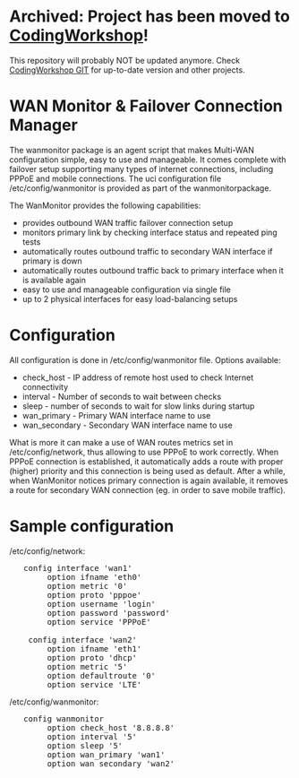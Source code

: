 # Archived: Project has been moved to [CodingWorkshop](https://git.codingworkshop.eu.org/)!

This repository will probably NOT be updated anymore.
Check [CodingWorkshop GIT](https://git.codingworkshop.eu.org/belliash/wanmonitor) for up-to-date version and other projects.


# WAN Monitor &amp; Failover Connection Manager

The wanmonitor package is an agent script that makes Multi-WAN configuration simple,
easy to use and manageable. It comes complete with failover setup supporting many
types of internet connections, including PPPoE and mobile connections. The uci
configuration file /etc/config/wanmonitor is provided as part of the wanmonitorpackage.

The WanMonitor provides the following capabilities:
* provides outbound WAN traffic failover connection setup
* monitors primary link by checking interface status and repeated ping tests
* automatically routes outbound traffic to secondary WAN interface if primary is down
* automatically routes outbound traffic back to primary interface when it is available again
* easy to use and manageable configuration via single file
* up to 2 physical interfaces for easy load-balancing setups


# Configuration

All configuration is done in /etc/config/wanmonitor file. Options available:
* check_host - IP address of remote host used to check Internet connectivity
* interval - Number of seconds to wait between checks
* sleep - number of seconds to wait for slow links during startup
* wan_primary - Primary WAN interface name to use
* wan_secondary - Secondary WAN interface name to use

What is more it can make a use of WAN routes metrics set in /etc/config/network,
thus allowing to use PPPoE to work correctly. When PPPoE connection is established,
it automatically adds a route with proper (higher) priority and this connection
is being used as default. After a while, when WanMonitor notices primary connection
is again available, it removes a route for secondary WAN connection (eg. in order to
save mobile traffic).


# Sample configuration

/etc/config/network:
<pre>	config interface 'wan1'
        option ifname 'eth0'
        option metric '0'
        option proto 'pppoe'
        option username 'login'
        option password 'password'
        option service 'PPPoE'

	config interface 'wan2'
        option ifname 'eth1'
        option proto 'dhcp'
        option metric '5'
        option defaultroute '0'
        option service 'LTE'</pre>

/etc/config/wanmonitor:
<pre>	config wanmonitor
        option check_host '8.8.8.8'
        option interval '5'
        option sleep '5'
        option wan_primary 'wan1'
        option wan_secondary 'wan2'</pre>
